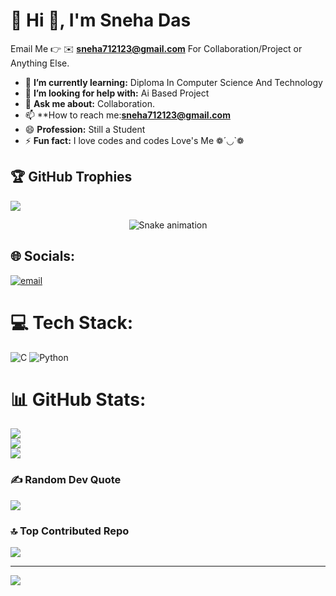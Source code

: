 # 💫 Hi 👋, I'm Sneha Das

Email Me 👉 ✉️ **sneha712123@gmail.com** For Collaboration/Project or Anything Else. 

- 🌱 **I’m currently learning:** Diploma In Computer Science And Technology
- 🤔 **I’m looking for help with:** Ai Based Project
- 💬 **Ask me about:** Collaboration.
- 📫 **How to reach me:**sneha712123@gmail.com**
- 😄 **Profession:** Still a Student
- ⚡ **Fun fact:** I love codes and codes Love's Me ❁´◡`❁

  
## 🏆 GitHub Trophies
![](https://github-profile-trophy.vercel.app/?username=sneha712123-sudo&theme=radical&no-frame=false&no-bg=true&margin-w=4)


<!-- Snake Game Repo View -->
<div align="center">
  <img src="https://profile-readme-generator.com/assets/snake.svg" alt="Snake animation" />
</div>

## 🌐 Socials:
[![email](https://img.shields.io/badge/Email-D14836?logo=gmail&logoColor=white)](mailto:sneha712123@gmail.com) 

# 💻 Tech Stack:
![C](https://img.shields.io/badge/c-%2300599C.svg?style=for-the-badge&logo=c&logoColor=white) ![Python](https://img.shields.io/badge/python-3670A0?style=for-the-badge&logo=python&logoColor=ffdd54)
# 📊 GitHub Stats:
![](https://github-readme-stats.vercel.app/api?username=sneha712123-sudo&theme=dark&hide_border=false&include_all_commits=true&count_private=false)<br/>
![](https://nirzak-streak-stats.vercel.app/?user=sneha712123-sudo&theme=dark&hide_border=false)<br/>
![](https://github-readme-stats.vercel.app/api/top-langs/?username=sneha712123-sudo&theme=dark&hide_border=false&include_all_commits=true&count_private=false&layout=compact)


### ✍️ Random Dev Quote
![](https://quotes-github-readme.vercel.app/api?type=horizontal&theme=radical)

### 🔝 Top Contributed Repo
![](https://github-contributor-stats.vercel.app/api?username=sneha712123-sudo&limit=5&theme=dark&combine_all_yearly_contributions=true)

---
[![](https://visitcount.itsvg.in/api?id=sneha712123-sudo&icon=0&color=0)](https://visitcount.itsvg.in)

<!-- Proudly created with GPRM ( https://gprm.itsvg.in ) -->
